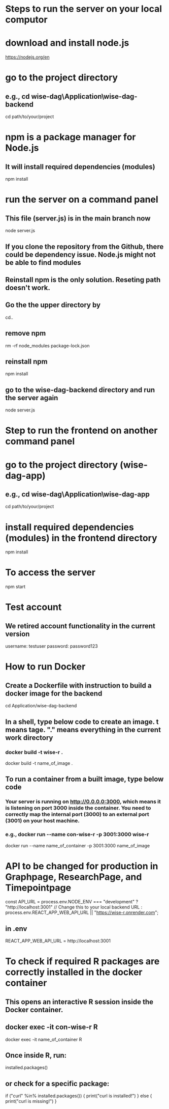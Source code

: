 # Steps to run the server on your local computor

# download and install node.js
https://nodejs.org/en

# go to the project directory
## e.g., cd wise-dag\Application\wise-dag-backend
cd path/to/your/project

# npm is a package manager for Node.js
## It will install required dependencies (modules)

npm install

# run the server on a command panel
## This file (server.js) is in the main branch now
node server.js
## If you clone the repository from the Github, there could be dependency issue. Node.js might not be able to find modules
## Reinstall npm is the only solution. Reseting path doesn't work.
## Go the the upper directory by
cd..
## remove npm
rm -rf node_modules package-lock.json
## reinstall npm
npm install
## go to the wise-dag-backend directory and run the server again
node server.js








# Step to run the frontend on another command panel

# go to the project directory (wise-dag-app)
## e.g., cd wise-dag\Application\wise-dag-app
cd path/to/your/project

# install required dependencies (modules) in the frontend directory
npm install

# To access the server
npm start

# Test account
## We retired account functionality in the current version
username: testuser
password: password123

# How to run Docker
## Create a Dockerfile with instruction to build a docker image for the backend
cd Application/wise-dag-backend
## In a shell, type below code to create an image. t means tage. "." means everything in the current work directory
### docker build -t wise-r .
docker build -t name_of_image .
## To run a container from a built image, type below code
### Your server is running on http://0.0.0.0:3000, which means it is listening on port 3000 inside the container. You need to correctly map the internal port (3000) to an external port (3001) on your host machine.

### e.g., docker run --name con-wise-r -p 3001:3000 wise-r
docker run --name name_of_container -p 3001:3000 name_of_image

# API to be changed for production in Graphpage, ResearchPage, and Timepointpage

const API_URL =
  process.env.NODE_ENV === "development"
    ? "http://localhost:3001" // Change this to your local backend URL
    : process.env.REACT_APP_WEB_API_URL || "https://wise-r.onrender.com";

## in .env
REACT_APP_WEB_API_URL = http://localhost:3001

# To check if required R packages are correctly installed in the docker container
## This opens an interactive R session inside the Docker container.
## docker exec -it con-wise-r R
docker exec -it name_of_container R
## Once inside R, run:
installed.packages()

## or check for a specific package:
if ("curl" %in% installed.packages()) {
  print("curl is installed!")
} else {
  print("curl is missing!")
}
